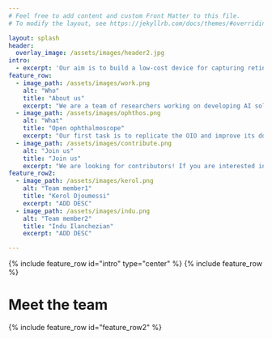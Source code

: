 ```yaml
---
# Feel free to add content and custom Front Matter to this file.
# To modify the layout, see https://jekyllrb.com/docs/themes/#overriding-theme-defaults

layout: splash
header:
  overlay_image: /assets/images/header2.jpg
intro: 
  - excerpt: 'Our aim is to build a low-cost device for capturing retinal fundus images and equip it with Artificial Intelligence based software to detect Diabetic Retinopathy from the images. The primary goal is to make AI based diagnostics accesible to a larger population, especially in developing countries. In addition, this device could be a useful tool to collect data for research purposes and improve the AI software. This is an extension of the Open Indirect Ophthalmoscope project.'
feature_row:
  - image_path: /assets/images/work.png
    alt: "Who"
    title: "About us"
    excerpt: "We are a team of researchers working on developing AI solutions for diagnosing eye diseases."
  - image_path: /assets/images/ophthos.png
    alt: "What"
    title: "Open ophthalmoscope"
    excerpt: "Our first task is to replicate the OIO and improve its documentation so that ophthalmologists and other researchers with limited resources can easily mount it to collect and diagnose fundus images."
  - image_path: /assets/images/contribute.png
    alt: "Join us"
    title: "Join us"
    excerpt: "We are looking for contributors! If you are interested in our project, please feel free to reach out to us by email."
feature_row2:
  - image_path: /assets/images/kerol.png
    alt: "Team member1"
    title: "Kerol Djoumessi"
    excerpt: "ADD DESC"
  - image_path: /assets/images/indu.png
    alt: "Team member2"
    title: "Indu Ilanchezian"
    excerpt: "ADD DESC"

---
```


{% include feature_row id="intro" type="center" %}
{% include feature_row %}
# Meet the team 
{% include feature_row id="feature_row2" %}

